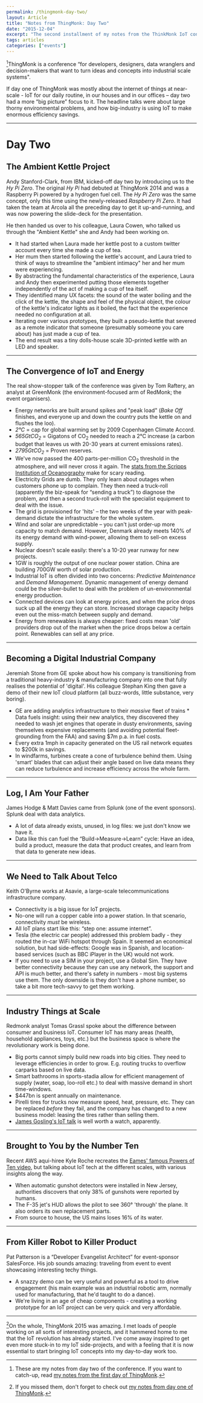 ```yaml
---
permalink: /thingmonk-day-two/
layout: Article
title: "Notes from ThingMonk: Day Two"
date: "2015-12-04"
excerpt: "The second installment of my notes from the ThinkMonk IoT conference."
tags: articles
categories: ["events"]
---
```


[^1]ThingMonk is a conference “for developers, designers, data wranglers and decision-makers that want to turn ideas and concepts into industrial scale systems".

If day one of ThingMonk was mostly about the internet of things at near-scale - IoT for our daily routine, in our houses and in our offices – day two had a more “big picture” focus to it. The headline talks were about large thorny environmental problems, and how big-industry is using IoT to make enormous efficiency savings.

---

# Day Two

## The Ambient Kettle Project

Andy Stanford-Clark, from IBM, kicked-off day two by introducing us to the _Hy Pi Zero_. The original _Hy Pi_ had debuted at ThingMonk 2014 and was a Raspberry Pi powered by a hydrogen fuel cell. The _Hy Pi Zero_ was the same concept, only this time using the newly-released _Raspberry Pi Zero_. It had taken the team at Arcola all the preceding day to get it up-and-running, and was now powering the slide-deck for the presentation.

He then handed us over to his colleague, Laura Cowen, who talked us through the "Ambient Kettle" she and Andy had been working on.

-   It had started when Laura made her kettle post to a custom twitter account every time she made a cup of tea.
-   Her mum then started following the kettle's account, and Laura tried to think of ways to streamline the "ambient intimacy" her and her mum were experiencing.
-   By abstracting the fundamental characteristics of the experience, Laura and Andy then experimented putting those elements together independently of the act of making a cup of tea itself.
-   They identified many UX facets: the sound of the water boiling and the click of the kettle, the shape and feel of the physical object, the colour of the kettle's indicator lights as it boiled, the fact that the experience needed no configuration at all.
-   Iterating over various prototypes, they built a pseudo-kettle that severed as a remote indicator that someone (presumably someone you care about) has just made a cup of tea.
-   The end result was a tiny dolls-house scale 3D-printed kettle with an LED and speaker.

---

## The Convergence of IoT and Energy

The real show-stopper talk of the conference was given by Tom Raftery, an analyst at GreenMonk (the environment-focused arm of RedMonk; the event organisers).

-   Energy networks are built around spikes and "peak load" (_Bake Off_ finishes, and everyone up and down the country puts the kettle on and flushes the loo).
-   _2°C_ = cap for global warming set by 2009 Copenhagen Climate Accord.
-   _565GtCO<sub>2</sub>_ = Gigatons of CO<sub>2</sub> needed to reach a 2°C increase (a carbon budget that leaves us with 20-30 years at current emissions rates).
-   _2795GtCO<sub>2</sub>_ = Proven reserves.
-   We've now passed the 400 parts-per-million CO<sub>2</sub> threshold in the atmosphere, and will never cross it again. The [stats from the Scripps Institution of Oceanography](https://scripps.ucsd.edu/programs/keelingcurve/) make for scary reading.
-   Electricity Grids are dumb. They only learn about outages when customers phone up to complain. They then need a truck-roll (apparently the biz-speak for “sending a truck”) to diagnose the problem, and then a second truck-roll with the specialist equipment to deal with the issue.
-   The grid is provisioned for 'hits' – the two weeks of the year with peak-demand dictate the infrastructure for the whole system.
-   Wind and solar are unpredictable – you can't just order-up more capacity to match demand. However, Denmark already meets 140% of its energy demand with wind-power, allowing them to sell-on excess supply.
-   Nuclear doesn't scale easily: there's a 10-20 year runway for new projects.
-   1GW is roughly the output of one nuclear power station. China are building 700GW worth of solar production.
-   Industrial IoT is often divided into two concerns: _Predictive Maintenance_ and _Demand Management_. Dynamic management of energy demand could be the silver-bullet to deal with the problem of un-environmental energy production.
-   Connected devices can look at energy prices, and when the price drops suck up all the energy they can store. Increased storage capacity helps even out the miss-match between supply and demand.
-   Energy from renewables is always cheaper: fixed costs mean 'old' providers drop out of the market when the price drops below a certain point. Renewables can sell at any price.

---

## Becoming a Digital Industrial Company

Jeremiah Stone from GE spoke about how his company is transitioning from a traditional heavy-industry & manufacturing company into one that fully realises the potential of 'digital'. His colleague Stephan King then gave a demo of their new IoT cloud platform (all buzz-words, little substance, very boring).

-   GE are adding analytics infrastructure to their <em>massive</em> fleet of trains \* Data fuels insight: using their new analytics, they discovered they needed to wash jet engines that operate in dusty environments, saving themselves expensive replacements (and avoiding potential fleet-grounding from the FAA) and saving $7m p.a. in fuel costs.
-   Every extra 1mph in capacity generated on the US rail network equates to $200k in savings.
-   In windfarms, turbines create a cone of turbulence behind them. Using 'smart' blades that can adjust their angle based on live data means they can reduce turbulence and increase efficiency across the whole farm.

---

## Log, I Am Your Father

James Hodge & Matt Davies came from Splunk (one of the event sponsors). Splunk deal with data analytics.

-   A lot of data already exists, unused, in log files: we just don't know we have it.
-   Data like this can fuel the “Build->Measure->Learn” cycle: Have an idea, build a product, measure the data that product creates, and learn from that data to generate new ideas.

---

## We Need to Talk About Telco

Keith O'Byrne works at Asavie, a large-scale telecommunications infrastructure company.

-   Connectivity is a big issue for IoT projects.
-   No-one will run a copper cable into a power station. In that scenario, connectivity <em>must</em> be wireless.
-   All IoT plans start like this: “step one: assume internet”.
-   Tesla (the electric car people) addressed this problem badly - they routed the in-car WiFi hotspot through Spain. It seemed an economical solution, but had side-effects: Google was in Spanish, and location-based services (such as BBC iPlayer in the UK) would not work.
-   If you need to use a SIM in your project, use a Global Sim. They have better connectivity because they can use any network, the support and API is much better, and there's safety in numbers - most big systems use them. The only downside is they don't have a phone number, so take a bit more tech-savvy to get them working.

---

## Industry Things at Scale

Redmonk analyst Tomas Grassl spoke about the difference between consumer and business IoT. Consumer IoT has many areas (health, household appliances, toys, etc.) but the business space is where the revolutionary work is being done.

-   Big ports cannot simply build new roads into big cities. They need to leverage efficiencies in order to grow. E.g. routing trucks to overflow carparks based on live data.
-   Smart bathrooms in sports-stadia allow for efficient management of supply (water, soap, loo-roll etc.) to deal with massive demand in short time-windows.
-   $447bn is spent annually on maintenance.
-   Pirelli tires for trucks now measure speed, heat, pressure, etc. They can be replaced <em>before</em> they fail, and the company has changed to a new business model: leasing the tires rather than selling them.
-   [James Gosling's IoT talk](https://www.youtube.com/watch?v=O1Rzyn2OIkI) is well worth a watch, apparently.

---

## Brought to You by the Number Ten

Recent AWS aqui-hiree Kyle Roche recreates the [Eames' famous Powers of Ten video](https://www.youtube.com/watch?v=0fKBhvDjuy0), but talking about IoT tech at the different scales, with various insights along the way.

-   When automatic gunshot detectors were installed in New Jersey, authorities discovers that only 38% of gunshots were reported by humans.
-   The F-35 jet's HUD allows the pilot to see 360° 'through' the plane. It also orders its own replacement parts.
-   From source to house, the US mains loses 16% of its water.

---

## From Killer Robot to Killer Product

Pat Patterson is a “Developer Evangelist Architect” for event-sponsor SalesForce. His job sounds amazing: traveling from event to event showcasing interesting techy things.

-   A snazzy demo can be very useful and powerful as a tool to drive engagement (his main example was an industrial robotic arm, normally used for manufacturing, that he'd taught to do a dance).
-   We're living in an age of cheap components - creating a working prototype for an IoT project can be very quick and very affordable.

---

[^2]On the whole, ThingMonk 2015 was amazing. I met loads of people working on all sorts of interesting projects, and it hammered home to me that the IoT revolution has already started. I've come away inspired to get even more stuck-in to my IoT side-projects, and with a feeling that it is now essential to start bringing IoT concepts into my day-to-day work too.

[^1]: These are my notes from day two of the conference. If you want to catch-up, read [my notes from the first day of ThingMonk](/thingmonk-day-one).
[^2]: If you missed them, don't forget to check out [my notes from day one of ThingMonk](/thingmonk-day-one).
